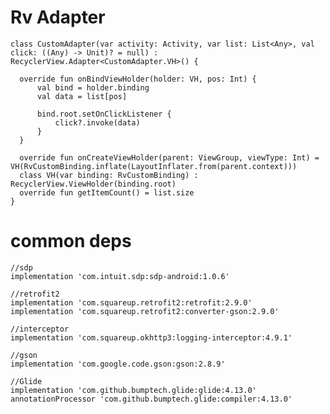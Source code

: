 # Rv Adapter
  
  
    class CustomAdapter(var activity: Activity, var list: List<Any>, val click: ((Any) -> Unit)? = null) : RecyclerView.Adapter<CustomAdapter.VH>() {

      override fun onBindViewHolder(holder: VH, pos: Int) {
          val bind = holder.binding
          val data = list[pos]

          bind.root.setOnClickListener {
              click?.invoke(data)
          }
      }

      override fun onCreateViewHolder(parent: ViewGroup, viewType: Int) = VH(RvCustomBinding.inflate(LayoutInflater.from(parent.context)))
      class VH(var binding: RvCustomBinding) : RecyclerView.ViewHolder(binding.root)
      override fun getItemCount() = list.size
    }
    
# common deps

    //sdp
    implementation 'com.intuit.sdp:sdp-android:1.0.6'
    
    //retrofit2
    implementation 'com.squareup.retrofit2:retrofit:2.9.0'
    implementation 'com.squareup.retrofit2:converter-gson:2.9.0'
    
    //interceptor
    implementation 'com.squareup.okhttp3:logging-interceptor:4.9.1'
    
    //gson
    implementation 'com.google.code.gson:gson:2.8.9'
    
    //Glide
    implementation 'com.github.bumptech.glide:glide:4.13.0'
    annotationProcessor 'com.github.bumptech.glide:compiler:4.13.0'
